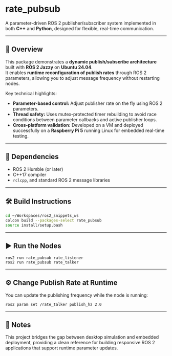 # rate_pubsub

A parameter-driven ROS 2 publisher/subscriber system implemented in both **C++** and **Python**, designed for flexible, real-time communication.

---

## 🚀 Overview

This package demonstrates a **dynamic publish/subscribe architecture** built with **ROS 2 Jazzy** on **Ubuntu 24.04**.  
It enables **runtime reconfiguration of publish rates** through ROS 2 parameters, allowing you to adjust message frequency without restarting nodes.

Key technical highlights:
- **Parameter-based control:** Adjust publisher rate on the fly using ROS 2 parameters.
- **Thread safety:** Uses mutex-protected timer rebuilding to avoid race conditions between parameter callbacks and active publisher loops.
- **Cross-platform validation:** Developed on a VM and deployed successfully on a **Raspberry Pi 5** running Linux for embedded real-time testing.

---

## 🧩 Dependencies

- ROS 2 Humble (or later)
- C++17 compiler
- `rclcpp`, and standard ROS 2 message libraries

---

## 🛠️ Build Instructions

```bash
cd ~/Workspaces/ros2_snippets_ws
colcon build --packages-select rate_pubsub
source install/setup.bash
```
---

## ▶️ Run the Nodes

```
ros2 run rate_pubsub rate_listener
ros2 run rate_pubsub rate_talker
```

---

## ⚙️ Change Publish Rate at Runtime

You can update the publishing frequency while the node is running:
```
ros2 param set /rate_talker publish_hz 2.0
```

---

## 🧠 Notes

This project bridges the gap between desktop simulation and embedded deployment, providing a clean reference for building responsive ROS 2 applications that support runtime parameter updates.
